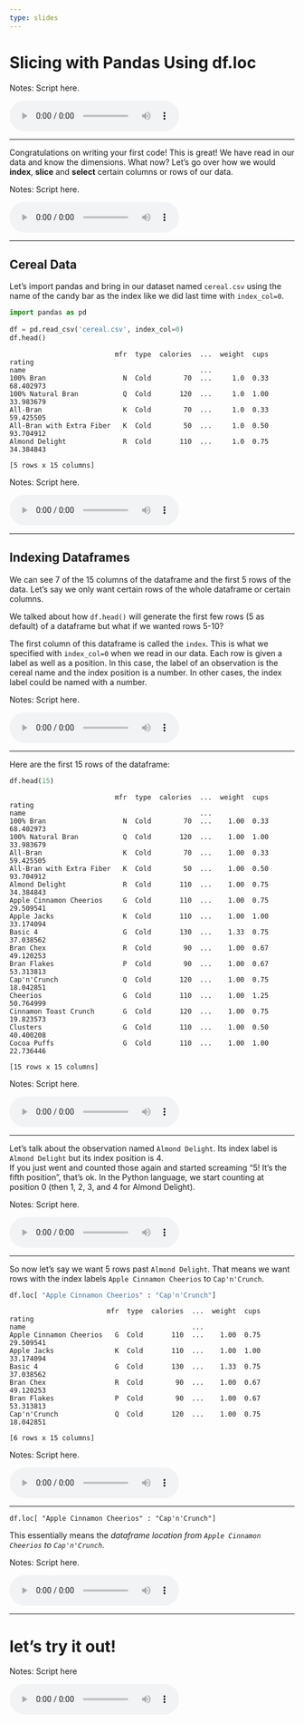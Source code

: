 ```yaml
---
type: slides
---
```


# Slicing with Pandas Using df.loc

Notes: Script here.

<html>

<audio controls >

<source src="placeholder_audio.mp3" />

</audio>

</html>

---

Congratulations on writing your first code\! This is great\! We have
read in our data and know the dimensions. What now? Let’s go over how we
would **index**, **slice** and **select** certain columns or rows of our
data.

Notes: Script here.

<html>

<audio controls >

<source src="placeholder_audio.mp3" />

</audio>

</html>

---

## Cereal Data

Let’s import pandas and bring in our dataset named `cereal.csv` using
the name of the candy bar as the index like we did last time with
`index_col=0`.

``` python
import pandas as pd
  
df = pd.read_csv('cereal.csv', index_col=0)
df.head()
```

```out
                          mfr  type  calories  ...  weight  cups     rating
name                                           ...                         
100% Bran                   N  Cold        70  ...     1.0  0.33  68.402973
100% Natural Bran           Q  Cold       120  ...     1.0  1.00  33.983679
All-Bran                    K  Cold        70  ...     1.0  0.33  59.425505
All-Bran with Extra Fiber   K  Cold        50  ...     1.0  0.50  93.704912
Almond Delight              R  Cold       110  ...     1.0  0.75  34.384843

[5 rows x 15 columns]
```

Notes: Script here.

<html>

<audio controls >

<source src="placeholder_audio.mp3" />

</audio>

</html>

---

## Indexing Dataframes

We can see 7 of the 15 columns of the dataframe and the first 5 rows of
the data. Let’s say we only want certain rows of the whole dataframe or
certain columns.

We talked about how `df.head()` will generate the first few rows (5 as
default) of a dataframe but what if we wanted rows 5-10?

The first column of this dataframe is called the `index`. This is what
we specified with `index_col=0` when we read in our data. Each row is
given a label as well as a position. In this case, the label of an
observation is the cereal name and the index position is a number. In
other cases, the index label could be named with a number.

Notes: Script here.

<html>

<audio controls >

<source src="placeholder_audio.mp3" />

</audio>

</html>

---

Here are the first 15 rows of the
    dataframe:

``` python
df.head(15)
```

```out
                          mfr  type  calories  ...  weight  cups     rating
name                                           ...                         
100% Bran                   N  Cold        70  ...    1.00  0.33  68.402973
100% Natural Bran           Q  Cold       120  ...    1.00  1.00  33.983679
All-Bran                    K  Cold        70  ...    1.00  0.33  59.425505
All-Bran with Extra Fiber   K  Cold        50  ...    1.00  0.50  93.704912
Almond Delight              R  Cold       110  ...    1.00  0.75  34.384843
Apple Cinnamon Cheerios     G  Cold       110  ...    1.00  0.75  29.509541
Apple Jacks                 K  Cold       110  ...    1.00  1.00  33.174094
Basic 4                     G  Cold       130  ...    1.33  0.75  37.038562
Bran Chex                   R  Cold        90  ...    1.00  0.67  49.120253
Bran Flakes                 P  Cold        90  ...    1.00  0.67  53.313813
Cap'n'Crunch                Q  Cold       120  ...    1.00  0.75  18.042851
Cheerios                    G  Cold       110  ...    1.00  1.25  50.764999
Cinnamon Toast Crunch       G  Cold       120  ...    1.00  0.75  19.823573
Clusters                    G  Cold       110  ...    1.00  0.50  40.400208
Cocoa Puffs                 G  Cold       110  ...    1.00  1.00  22.736446

[15 rows x 15 columns]
```

Notes: Script here.

<html>

<audio controls >

<source src="placeholder_audio.mp3" />

</audio>

</html>

---

Let’s talk about the observation named `Almond Delight`. Its index label
is `Almond Delight` but its index position is 4.  
If you just went and counted those again and started screaming “5\! It’s
the fifth position”, that’s ok. In the Python language, we start
counting at position 0 (then 1, 2, 3, and 4 for Almond Delight).

Notes: Script here.

<html>

<audio controls >

<source src="placeholder_audio.mp3" />

</audio>

</html>

---

So now let’s say we want 5 rows past `Almond Delight`. That means we
want rows with the index labels `Apple Cinnamon Cheerios` to
`Cap'n'Crunch`.

``` python
df.loc[ "Apple Cinnamon Cheerios" : "Cap'n'Crunch"]
```

```out
                        mfr  type  calories  ...  weight  cups     rating
name                                         ...                         
Apple Cinnamon Cheerios   G  Cold       110  ...    1.00  0.75  29.509541
Apple Jacks               K  Cold       110  ...    1.00  1.00  33.174094
Basic 4                   G  Cold       130  ...    1.33  0.75  37.038562
Bran Chex                 R  Cold        90  ...    1.00  0.67  49.120253
Bran Flakes               P  Cold        90  ...    1.00  0.67  53.313813
Cap'n'Crunch              Q  Cold       120  ...    1.00  0.75  18.042851

[6 rows x 15 columns]
```

Notes: Script here.

<html>

<audio controls >

<source src="placeholder_audio.mp3"/>

</audio>

</html>

---

`df.loc[ "Apple Cinnamon Cheerios" : "Cap'n'Crunch"]`

This essentially means the *dataframe location from `Apple Cinnamon
Cheerios` to `Cap'n'Crunch`.*

Notes: Script here.

<html>

<audio controls >

<source src="placeholder_audio.mp3"/>

</audio>

</html>

---

# let’s try it out\!

Notes: Script here

<html>

<audio controls >

<source src="placeholder_audio.mp3" />

</audio>

</html>
